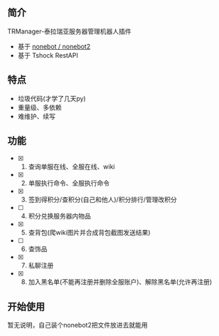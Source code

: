## 简介

TRManager-泰拉瑞亚服务器管理机器人插件
- 基于 [nonebot / nonebot2](https://github.com/nonebot/nonebot2)
- 基于 Tshock RestAPI

## 特点

- 垃圾代码(才学了几天py)
- 重量级、多依赖
- 难维护、续写

## 功能

* [x] 1. 查询单服在线、全服在线、wiki
* [x] 2. 单服执行命令、全服执行命令
* [x] 3. 签到得积分/查积分(自己和他人)/积分排行/管理改积分
* [ ] 4. 积分兑换服务器内物品
* [x] 5. 查背包(爬wiki图片并合成背包截图发送结果)
* [ ] 6. 查饰品
* [x] 7. 私聊注册
* [x] 8. 加入黑名单(不能再注册并删除全服账户)、解除黑名单(允许再注册)

## 开始使用

暂无说明，自己装个nonebot2把文件放进去就能用
